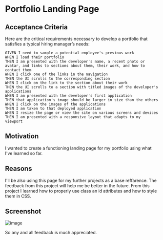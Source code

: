 # Portfolio Landing Page

## Acceptance Criteria

Here are the critical requirements necessary to develop a portfolio that satisfies a typical hiring manager’s needs:

```
GIVEN I need to sample a potential employee's previous work
WHEN I load their portfolio
THEN I am presented with the developer's name, a recent photo or avatar, and links to sections about them, their work, and how to contact them
WHEN I click one of the links in the navigation
THEN the UI scrolls to the corresponding section
WHEN I click on the link to the section about their work
THEN the UI scrolls to a section with titled images of the developer's applications
WHEN I am presented with the developer's first application
THEN that application's image should be larger in size than the others
WHEN I click on the images of the applications
THEN I am taken to that deployed application
WHEN I resize the page or view the site on various screens and devices
THEN I am presented with a responsive layout that adapts to my viewport
```


## Motivation

I wanted to create a functioning landing page for my portfolio using what I've learned so far.

## Reasons

I'll be also using this page for my further projects as a base reffarence.
The feedback from this project will help me be better in the future.
From this project I learned how to properly use class an id attributes and how to style them in CSS.


## Screenshot


![image](https://user-images.githubusercontent.com/123859262/217655528-0eb866f1-1a38-44fc-b3a9-ec2fb422211b.png)


So any and all feedback is much appreciated.
